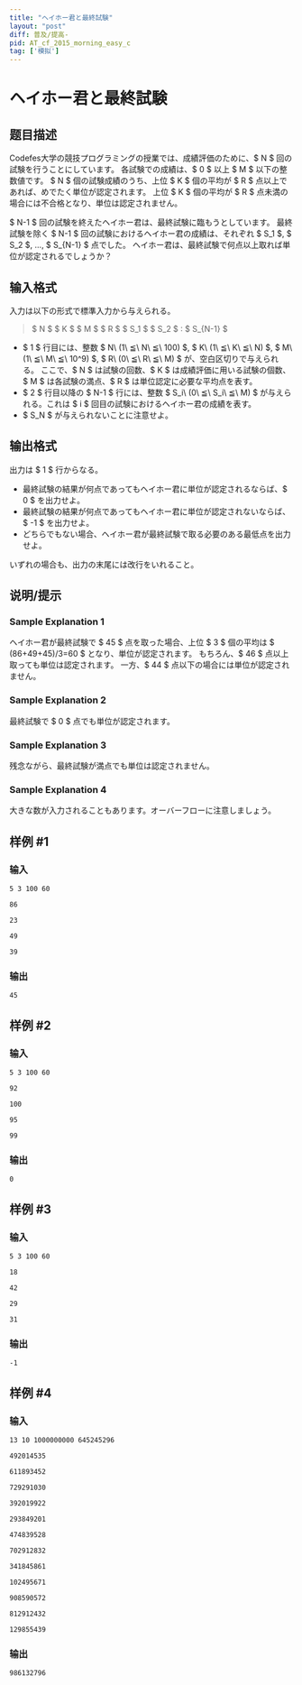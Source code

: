 ```yaml
---
title: "ヘイホー君と最終試験"
layout: "post"
diff: 普及/提高-
pid: AT_cf_2015_morning_easy_c
tag: ['模拟']
---
```


# ヘイホー君と最終試験

## 题目描述

[problemUrl]: https://atcoder.jp/contests/code-festival-2015-morning-easy/tasks/cf_2015_morning_easy_c

Codefes大学の競技プログラミングの授業では、成績評価のために、$ N $ 回の試験を行うことにしています。 各試験での成績は、$ 0 $ 以上 $ M $ 以下の整数値です。 $ N $ 個の試験成績のうち、上位 $ K $ 個の平均が $ R $ 点以上であれば、めでたく単位が認定されます。 上位 $ K $ 個の平均が $ R $ 点未満の場合には不合格となり、単位は認定されません。

$ N-1 $ 回の試験を終えたヘイホー君は、最終試験に臨もうとしています。 最終試験を除く $ N-1 $ 回の試験におけるヘイホー君の成績は、それぞれ $ S_1 $, $ S_2 $, …, $ S_{N-1} $ 点でした。 ヘイホー君は、最終試験で何点以上取れば単位が認定されるでしょうか？

## 输入格式

入力は以下の形式で標準入力から与えられる。

> $ N $ $ K $ $ M $ $ R $ $ S_1 $ $ S_2 $ : $ S_{N-1} $

- $ 1 $ 行目には、整数 $ N\ (1\ ≦\ N\ ≦\ 100) $, $ K\ (1\ ≦\ K\ ≦\ N) $, $ M\ (1\ ≦\ M\ ≦\ 10^9) $, $ R\ (0\ ≦\ R\ ≦\ M) $ が、空白区切りで与えられる。 ここで、$ N $ は試験の回数、$ K $ は成績評価に用いる試験の個数、$ M $ は各試験の満点、$ R $ は単位認定に必要な平均点を表す。
- $ 2 $ 行目以降の $ N-1 $ 行には、整数 $ S_i\ (0\ ≦\ S_i\ ≦\ M) $ が与えられる。これは $ i $ 回目の試験におけるヘイホー君の成績を表す。
- $ S_N $ が与えられないことに注意せよ。

## 输出格式

出力は $ 1 $ 行からなる。

- 最終試験の結果が何点であってもヘイホー君に単位が認定されるならば、$ 0 $ を出力せよ。
- 最終試験の結果が何点であってもヘイホー君に単位が認定されないならば、$ -1 $ を出力せよ。
- どちらでもない場合、ヘイホー君が最終試験で取る必要のある最低点を出力せよ。

いずれの場合も、出力の末尾には改行をいれること。

## 说明/提示

### Sample Explanation 1

ヘイホー君が最終試験で $ 45 $ 点を取った場合、上位 $ 3 $ 個の平均は $ (86+49+45)/3=60 $ となり、単位が認定されます。 もちろん、$ 46 $ 点以上取っても単位は認定されます。 一方、$ 44 $ 点以下の場合には単位が認定されません。

### Sample Explanation 2

最終試験で $ 0 $ 点でも単位が認定されます。

### Sample Explanation 3

残念ながら、最終試験が満点でも単位は認定されません。

### Sample Explanation 4

大きな数が入力されることもあります。オーバーフローに注意しましょう。

## 样例 #1

### 输入

```
5 3 100 60
86
23
49
39
```

### 输出

```
45
```

## 样例 #2

### 输入

```
5 3 100 60
92
100
95
99
```

### 输出

```
0
```

## 样例 #3

### 输入

```
5 3 100 60
18
42
29
31
```

### 输出

```
-1
```

## 样例 #4

### 输入

```
13 10 1000000000 645245296
492014535
611893452
729291030
392019922
293849201
474839528
702912832
341845861
102495671
908590572
812912432
129855439
```

### 输出

```
986132796
```

